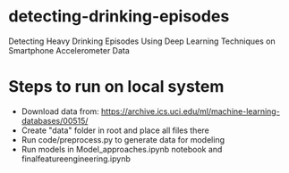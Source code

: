 # detecting-drinking-episodes

Detecting Heavy Drinking Episodes Using Deep Learning Techniques on Smartphone Accelerometer Data

# Steps to run on local system

- Download data from: https://archive.ics.uci.edu/ml/machine-learning-databases/00515/
- Create "data" folder in root and place all files there
- Run code/preprocess.py to generate data for modeling
- Run models in Model_approaches.ipynb notebook and finalfeatureengineering.ipynb
